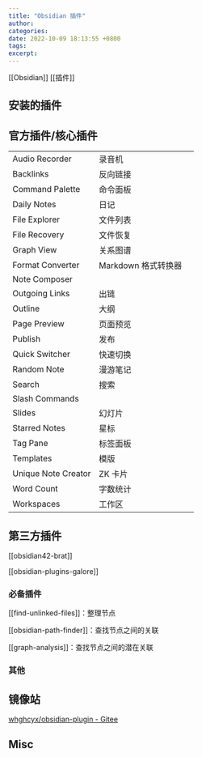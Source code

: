 ```yaml
---
title: "Obsidian 插件"
author:
categories:
date: 2022-10-09 18:13:55 +0800
tags:
excerpt:
---
```



[[Obsidian]] [[插件]]

## 安装的插件



## 官方插件/核心插件

|      |       |             |
|  --- | ---   |    ---      |
|Audio Recorder |录音机 | |
|Backlinks |反向链接 | |
|Command Palette |命令面板 | |
|Daily Notes |日记 | |
|File Explorer  | 文件列表 |
|File Recovery | 文件恢复 | |
|Graph View | 关系图谱 | |
|Format Converter |Markdown 格式转换器 | |
|Note Composer | | |
|Outgoing Links  |出链 | |
|Outline |大纲 | |
|Page Preview |页面预览||
|Publish |发布|
|Quick Switcher |快速切换||
|Random Note |漫游笔记||
|Search |搜索||
|Slash Commands|||
|Slides |幻灯片||
|Starred Notes|星标||
|Tag Pane|标签面板||
|Templates |模版||
|Unique Note Creator|ZK 卡片||
|Word Count |字数统计||
|Workspaces |工作区||



## 第三方插件

[[obsidian42-brat]]

[[obsidian-plugins-galore]]

### 必备插件

[[find-unlinked-files]]：整理节点

[[obsidian-path-finder]]：查找节点之间的关联

[[graph-analysis]]：查找节点之间的潜在关联



### 其他



## 镜像站


[whghcyx/obsidian-plugin - Gitee](https://gitee.com/whghcyx/obsidian-plugin)



## Misc


